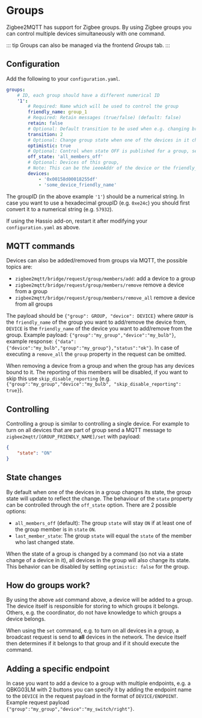 ---
---

# Groups

Zigbee2MQTT has support for Zigbee groups. By using Zigbee groups you can control multiple devices simultaneously with one command.

::: tip
Groups can also be managed via the frontend _Groups_ tab.
:::

## Configuration

Add the following to your `configuration.yaml`.

```yaml
groups:
    # ID, each group should have a different numerical ID
    '1':
        # Required: Name which will be used to control the group
        friendly_name: group_1
        # Required: Retain messages (true/false) (default: false)
        retain: false
        # Optional: Default transition to be used when e.g. changing brightness (in seconds) (default: 0)
        transition: 2
        # Optional: Change group state when one of the devices in it changes state, see 'State changes' below (default: true)
        optimistic: true
        # Optional: Control when state OFF is published for a group, see "State changes" below (default: all_members_off)
        off_state: 'all_members_off'
        # Optional: Devices of this group,
        # Note: This can be the ieeeAddr of the device or the friendly_name (default: empty)
        devices:
            - '0x00158d00018255df'
            - 'some_device_friendly_name'
```

The groupID (in the above example `'1'`) should be a numerical string. In case you want to use a hexadecimal groupID (e.g. `0xe24c`) you should first convert it to a numerical string (e.g. `57932`).

If using the Hassio add-on, restart it after modifying your `configuration.yaml` as above.

## MQTT commands

Devices can also be added/removed from groups via MQTT, the possible topics are:

- `zigbee2mqtt/bridge/request/group/members/add`: add a device to a group
- `zigbee2mqtt/bridge/request/group/members/remove` remove a device from a group
- `zigbee2mqtt/bridge/request/group/members/remove_all` remove a device from all groups

The payload should be `{"group": GROUP, "device": DEVICE}` where `GROUP` is the `friendly_name` of the group you want to add/remove the device from, `DEVICE` is the `friendly_name` of the device you want to add/remove from the group. Example payload: `{"group":"my_group","device":"my_bulb"}`, example response: `{"data":{"device":"my_bulb","group":"my_group"},"status":"ok"}`. In case of executing a `remove_all` the `group` property in the request can be omitted.

When removing a device from a group and when the group has any devices bound to it. The reporting of this members will be disabled, if you want to skip this use `skip_disable_reporting` (e.g. `{"group":"my_group","device":"my_bulb", "skip_disable_reporting": true}`).

## Controlling

Controlling a group is similar to controlling a single device. For example to turn on all devices that are part of group send a MQTT message to `zigbee2mqtt/[GROUP_FRIENDLY_NAME]/set` with payload:

```json
{
    "state": "ON"
}
```

## State changes

By default when one of the devices in a group changes its state, the group state will update to reflect the change. The behaviour of the `state` property can be controlled through the `off_state` option. There are 2 possible options:

- `all_members_off` (default): The group `state` will stay `ON` if at least one of the group member is in `state` `ON`.
- `last_member_state`: The group `state` will equal the `state` of the member who last changed state.

When the state of a group is changed by a command (so not via a state change of a device in it), all devices in the group will also change its state. This behavior can be disabled by setting `optimistic: false` for the group.

## How do groups work?

By using the above `add` command above, a device will be added to a group. The device itself is responsible for storing to which groups it belongs. Others, e.g. the coordinator, do not have knowledge to which groups a device belongs.

When using the `set` command, e.g. to turn on all devices in a group, a broadcast request is send to **all** devices in the network. The device itself then determines if it belongs to that group and if it should execute the command.

## Adding a specific endpoint

In case you want to add a device to a group with multiple endpoints, e.g. a QBKG03LM with 2 buttons you can specify it by adding the endpoint name to the `DEVICE` in the request payload in the format of `DEVICE/ENDPOINT`. Example request payload `{"group":"my_group","device":"my_switch/right"}`.
